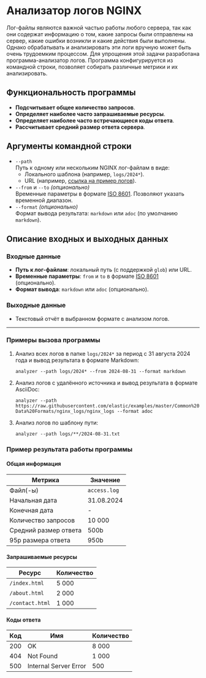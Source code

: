 # Анализатор логов NGINX

Лог-файлы являются важной частью работы любого сервера, так как они содержат информацию о том, какие запросы были 
отправлены на сервер, какие ошибки возникли и какие действия были выполнены. Однако обрабатывать и анализировать 
эти логи вручную может быть очень трудоемким процессом. Для упрощения этой задачи разработана программа-анализатор 
логов. Программа конфигурируется из командной строки, позволяет собирать различные метрики и их анализировать.

## Функциональность программы

- **Подсчитывает общее количество запросов**.
- **Определяет наиболее часто запрашиваемые ресурсы**.
- **Определяет наиболее часто встречающиеся коды ответа**.
- **Рассчитывает средний размер ответа сервера**.

## Аргументы командной строки

- `--path`  
  Путь к одному или нескольким NGINX лог-файлам в виде:
    - Локального шаблона (например, `logs/2024*`).
    - URL (например, [ссылка на пример логов](https://raw.githubusercontent.com/elastic/examples/master/Common%20Data%20Formats/nginx_logs/nginx_logs)).
- `--from` и `--to` *(опционально)*  
  Временные параметры в формате [ISO 8601](https://en.wikipedia.org/wiki/ISO_8601). Позволяют указать временной диапазон.
- `--format` *(опционально)*  
  Формат вывода результата: `markdown` или `adoc` (по умолчанию `markdown`).

## Описание входных и выходных данных

### Входные данные
- **Путь к лог-файлам**: локальный путь (с поддержкой `glob`) или URL.
- **Временные параметры**: `from` и `to` в формате [ISO 8601](https://en.wikipedia.org/wiki/ISO_8601) (опционально).
- **Формат вывода**: `markdown` или `adoc` (опционально).

### Выходные данные
- Текстовый отчёт в выбранном формате с анализом логов.

---

### Примеры вызова программы

1. Анализ всех логов в папке `logs/2024*` за период с 31 августа 2024 года и вывод результата в формате Markdown:

   `analyzer --path logs/2024* --from 2024-08-31 --format markdown`

2. Анализ логов с удалённого источника и вывод результата в формате AsciiDoc:

   `analyzer --path https://raw.githubusercontent.com/elastic/examples/master/Common%20Data%20Formats/nginx_logs/nginx_logs --format adoc
   `

3. Анализ логов по шаблону пути:

   `analyzer --path logs/**/2024-08-31.txt`


### Пример результата работы программы

#### Общая информация
| Метрика                  | Значение        |
|--------------------------|-----------------|
| Файл(-ы)                | `access.log`    |
| Начальная дата          | 31.08.2024      |
| Конечная дата           | -               |
| Количество запросов     | 10 000          |
| Средний размер ответа   | 500b            |
| 95p размера ответа      | 950b            |

#### Запрашиваемые ресурсы
| Ресурс          | Количество        |
|------------------|------------------|
| `/index.html`    | 5 000            |
| `/about.html`    | 2 000            |
| `/contact.html`  | 1 000            |

#### Коды ответа
| Код  | Имя                   | Количество |
|------|-----------------------|------------|
| 200  | OK                    | 8 000      |
| 404  | Not Found             | 1 000      |
| 500  | Internal Server Error | 500        |
